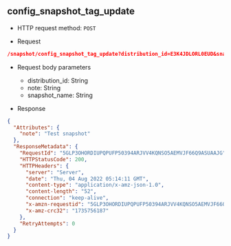 ## config_snapshot_tag_update

- HTTP request method: `POST`

- Request

```json
/snapshot/config_snapshot_tag_update?distribution_id=E3K4JDLORL0EUD&snapshot_name=snapshot1&note=测试版本snapshot
```

- Request body parameters
    - distribution_id: String
    - note: String
    - snapshot_name: String


- Response

```json
{
  "Attributes": {
    "note": "Test snapshot"
  },
  "ResponseMetadata": {
    "RequestId": "5GLP3OHORDIUPQPUFP50394ARJVV4KQNSO5AEMVJF66Q9ASUAAJG",
    "HTTPStatusCode": 200,
    "HTTPHeaders": {
      "server": "Server",
      "date": "Thu, 04 Aug 2022 05:14:11 GMT",
      "content-type": "application/x-amz-json-1.0",
      "content-length": "52",
      "connection": "keep-alive",
      "x-amzn-requestid": "5GLP3OHORDIUPQPUFP50394ARJVV4KQNSO5AEMVJF66Q9ASUAAJG",
      "x-amz-crc32": "1735756187"
    },
    "RetryAttempts": 0
  }
}
```
